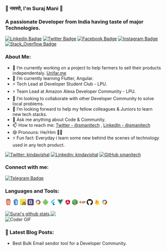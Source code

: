 ### 🙏 नमस्ते, I'm Suraj Mani 👋
<h3>A passionate Developer from India having taste of major Technologies.</h3>

[![Linkedin Badge](https://img.shields.io/badge/-smanitech-blue?style=flat-square&logo=Linkedin&logoColor=white&link=https://www.linkedin.com/in/smanitech/)](https://www.linkedin.com/in/smanitech/) 
[![Twitter Badge](https://img.shields.io/badge/-@smanitech-1ca0f1?style=flat-square&labelColor=1ca0f1&logo=twitter&logoColor=white&link=https://twitter.com/smanitech)](https://twitter.com/smanitech) 
[![Facebook Badge](https://img.shields.io/badge/-smanitech-3b5998?style=flat-square&labelColor=3b5998&logo=facebook&logoColor=white&link=https://www.facebook.com/smanitech)](https://www.facebook.com/smanitech) 
[![Instagram Badge](https://img.shields.io/badge/-@smanitech-E4405F?style=flat-square&logo=instagram&logoColor=white&link=https://www.instagram.com/smanitech)](https://www.instagram.com/smanitech) 
[![Stack_Overflow Badge](https://img.shields.io/badge/-@smanitech-F59812?style=flat-square&logo=xda-developers&logoColor=white&link=https://stackoverflow.com/cv/smanitech)](https://stackoverflow.com/cv/smanitech) 

### About Me:

- 🔭 I’m currently working on a project to help farmers to sell their products independentaly. [Unifar.me](https://github.com/unifarme)
- 🌱 I’m currently learning Flutter, Angular.
- ⚡ Tech Lead at Developer Student Club - LPU.
- ⚡ Team Lead at Amazon Alexa Developer Community - LPU.
- 👯 I’m looking to collaborate with other Developer Community to solve local problems. 
- 🤔 I’m looking forward to help my fellow colleagues & Juniors to learn new tech stacks.
- 💬 Ask me anything about Code & Community.
- 📫 How to reach me: [Twitter - @smanitech](https://twitter.com/intent/user?screen_name=smanitech) , [LinkedIn - @smanitech](https://www.linkedin.com/in/smanitech/)
- 😄 Pronouns: He/Him 💁‍♂️
- ⚡ Fun fact: Everyday i learn some new behind the scenes of technology used in any tech product. 

[![Twitter: kindavishal](https://img.shields.io/twitter/follow/smanitech?style=social)](https://twitter.com/intent/user?screen_name=smanitech)
[![Linkedin: kindavishal](https://img.shields.io/badge/-smanitech-blue?style=flat-square&logo=Linkedin&logoColor=white&link=https://www.linkedin.com/in/smanitech/)](https://www.linkedin.com/in/smanitech/)
[![GitHub smanitech](https://img.shields.io/github/followers/smanitech?label=follow&style=social)](https://github.com/smanitech)

### Connect with me:
[![Telegram Badge](https://img.shields.io/badge/@smanitech-2CA5E0?style=flat-square&logo=telegram&logoColor=white&link=https://t.me/smanitech)](https://t.me/smanitech) 

### Languages and Tools:

<code><img height="20" src="https://raw.githubusercontent.com/github/explore/80688e429a7d4ef2fca1e82350fe8e3517d3494d/topics/html/html.png"></code>
<code><img height="20" src="https://raw.githubusercontent.com/github/explore/80688e429a7d4ef2fca1e82350fe8e3517d3494d/topics/css/css.png"></code>
<code><img height="20" src="https://raw.githubusercontent.com/github/explore/main/topics/javascript/javascript.png"></code>
<code><img height="20" src="https://raw.githubusercontent.com/github/explore/main/topics/bootstrap/bootstrap.png"></code>
<code><img height="20" src="https://raw.githubusercontent.com/github/explore/main/topics/google-cloud/google-cloud.png"></code>
<code><img height="20" src="https://raw.githubusercontent.com/github/explore/main/topics/android/android.png"></code>
<code><img height="20" src="https://raw.githubusercontent.com/github/explore/main/topics/flutter/flutter.png"></code>
<code><img height="20" src="https://raw.githubusercontent.com/github/explore/main/topics/vue/vue.png"></code>
<code><img height="20" src="https://raw.githubusercontent.com/github/explore/main/topics/angular/angular.png"></code>
<code><img height="20" src="https://raw.githubusercontent.com/github/explore/80688e429a7d4ef2fca1e82350fe8e3517d3494d/topics/nodejs/nodejs.png"></code>
<code><img height="20" src="https://raw.githubusercontent.com/github/explore/80688e429a7d4ef2fca1e82350fe8e3517d3494d/topics/git/git.png"></code>
<code><img height="20" src="https://raw.githubusercontent.com/github/explore/main/topics/github/github.png"></code>
<code><img height="20" src="https://raw.githubusercontent.com/github/explore/main/topics/firebase/firebase.png"></code>
<code><img height="20" src="https://raw.githubusercontent.com/github/explore/main/topics/google-cloud/google-cloud.png"></code>

<a href="https://github.com/smanitech">
 <img align="center" src="https://github-readme-stats.vercel.app/api?username=smanitech&include_all_commits=true&count_private=true&show_icons=true&theme=light&line_height=27" alt="Suraj's github stats"/>
</a>
<a href="https://github.com/smanitech">
  <img align="center" src="https://github-readme-stats.vercel.app/api/top-langs/?username=smanitech&theme=light&layout=compact&langs_count=10&hide_langs_below=1" />
</a>

<br>
<img src="https://media3.giphy.com/media/M9kgjEsLG6LMbYC9dl/giphy.gif" align="center"  alt="Coder GIF" width="600" height="300">

### 📰 Latest Blog Posts:
- Best Bulk Email sendor tool for a Developer Community. 
